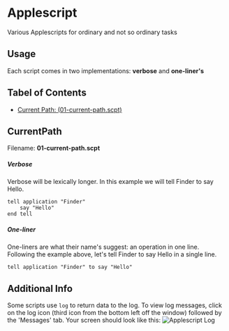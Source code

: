 # Applescript
Various Applescripts for ordinary and not so ordinary tasks

## Usage
Each script comes in two implementations: **verbose** and **one-liner's**

## Tabel of Contents
* [Current Path: (01-current-path.scpt)](#currentpath)


## CurrentPath
Filename: **01-current-path.scpt**
##### Verbose
Verbose will be lexically longer. In this example we will tell Finder to say Hello.  
```
tell application "Finder"
    say "Hello"
end tell
```
##### One-liner
One-liners are what their name's suggest: an operation in one line. Following the example above, let's tell Finder to say Hello in a single line.  
```
tell application "Finder" to say "Hello"
```

## Additional Info
Some scripts use `log` to return data to the log. To view log messages, click on the log icon (third icon from the bottom left off the window) followed by the 'Messages' tab. Your screen should look like this:
![Applescript Log](https://copy.com/g7MOZC9TzEgwfNsR)
